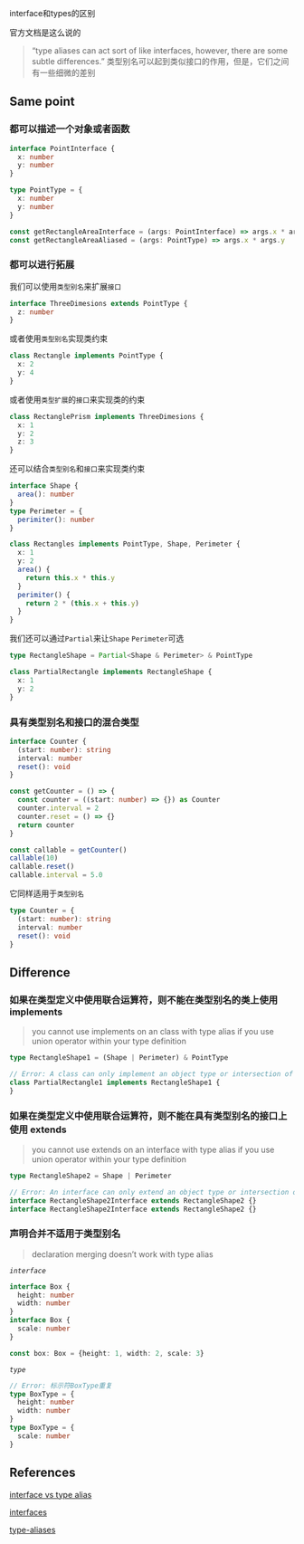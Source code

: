 interface和types的区别

官方文档是这么说的

> “type aliases can act sort of like interfaces, however, there are some subtle differences.” 类型别名可以起到类似接口的作用，但是，它们之间有一些细微的差别

## Same point

### 都可以描述一个对象或者函数

```ts
interface PointInterface {
  x: number
  y: number
}

type PointType = {
  x: number
  y: number
}

const getRectangleAreaInterface = (args: PointInterface) => args.x * args.y
const getRectangleAreaAliased = (args: PointType) => args.x * args.y
```


### 都可以进行拓展

我们可以使用`类型别名`来扩展`接口`

```ts
interface ThreeDimesions extends PointType {
  z: number
}
```

或者使用`类型别名`实现类约束

```ts
class Rectangle implements PointType {
  x: 2
  y: 4
}
```

或者使用`类型扩展`的`接口`来实现类的约束

```ts
class RectanglePrism implements ThreeDimesions {
  x: 1
  y: 2
  z: 3
}
```

还可以结合`类型别名`和`接口`来实现类约束

```ts
interface Shape {
  area(): number
}
type Perimeter = {
  perimiter(): number
}

class Rectangles implements PointType, Shape, Perimeter {
  x: 1
  y: 2
  area() {
    return this.x * this.y
  }
  perimiter() {
    return 2 * (this.x + this.y)
  }
}
```

我们还可以通过`Partial`来让`Shape` `Perimeter`可选

```ts
type RectangleShape = Partial<Shape & Perimeter> & PointType

class PartialRectangle implements RectangleShape {
  x: 1
  y: 2
}
```

### 具有类型别名和接口的混合类型

```ts
interface Counter {
  (start: number): string
  interval: number
  reset(): void
}

const getCounter = () => {
  const counter = ((start: number) => {}) as Counter
  counter.interval = 2
  counter.reset = () => {}
  return counter
}

const callable = getCounter()
callable(10)
callable.reset()
callable.interval = 5.0
```

它同样适用于`类型别名`

```ts
type Counter = {
  (start: number): string
  interval: number
  reset(): void
}
```

## Difference

### 如果在类型定义中使用联合运算符，则不能在类型别名的类上使用 implements

> you cannot use implements on an class with type alias if you use union operator within your type definition

```ts
type RectangleShape1 = (Shape | Perimeter) & PointType

// Error: A class can only implement an object type or intersection of object types with statically known members.ts
class PartialRectangle1 implements RectangleShape1 {
}
```

### 如果在类型定义中使用联合运算符，则不能在具有类型别名的接口上使用 extends

> you cannot use extends on an interface with type alias if you use union operator within your type definition

```ts
type RectangleShape2 = Shape | Perimeter

// Error: An interface can only extend an object type or intersection of object types with statically known members.
interface RectangleShape2Interface extends RectangleShape2 {}
interface RectangleShape2Interface extends RectangleShape2 {}
```

### 声明合并不适用于类型别名

> declaration merging doesn’t work with type alias

*`interface`*

```ts
interface Box {
  height: number
  width: number
}
interface Box {
  scale: number
}

const box: Box = {height: 1, width: 2, scale: 3}
```

*`type`*

```ts
// Error: 标示符BoxType重复
type BoxType = {
  height: number
  width: number
}
type BoxType = {
  scale: number
}
```

## References

[interface vs type alias](https://medium.com/@martin_hotell/interface-vs-type-alias-in-typescript-2-7-2a8f1777af4c)

[interfaces](https://www.typescriptlang.org/docs/handbook/interfaces.html)

[type-aliases](https://www.typescriptlang.org/docs/handbook/advanced-types.html#type-aliases)

<Vssue title="Others" />
